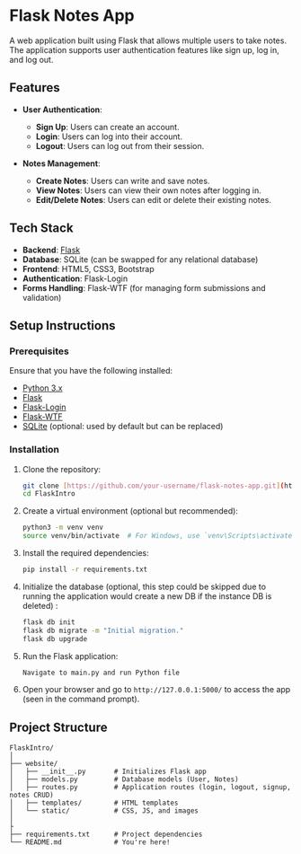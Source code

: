 # Flask Notes App

A web application built using Flask that allows multiple users to take notes. The application supports user authentication features like sign up, log in, and log out.

## Features

- **User Authentication**: 
  - **Sign Up**: Users can create an account.
  - **Login**: Users can log into their account.
  - **Logout**: Users can log out from their session.

- **Notes Management**:
  - **Create Notes**: Users can write and save notes.
  - **View Notes**: Users can view their own notes after logging in.
  - **Edit/Delete Notes**: Users can edit or delete their existing notes.

## Tech Stack

- **Backend**: [Flask](https://flask.palletsprojects.com/)
- **Database**: SQLite (can be swapped for any relational database)
- **Frontend**: HTML5, CSS3, Bootstrap
- **Authentication**: Flask-Login
- **Forms Handling**: Flask-WTF (for managing form submissions and validation)

## Setup Instructions

### Prerequisites

Ensure that you have the following installed:

- [Python 3.x](https://www.python.org/downloads/)
- [Flask](https://flask.palletsprojects.com/)
- [Flask-Login](https://flask-login.readthedocs.io/)
- [Flask-WTF](https://flask-wtf.readthedocs.io/)
- [SQLite](https://www.sqlite.org/index.html) (optional: used by default but can be replaced)

### Installation

1. Clone the repository:

    ```bash
    git clone [https://github.com/your-username/flask-notes-app.git](https://github.com/Elites100/Flask-Notes-.git)
    cd FlaskIntro
    ```

2. Create a virtual environment (optional but recommended):

    ```bash
    python3 -m venv venv
    source venv/bin/activate  # For Windows, use `venv\Scripts\activate`
    ```

3. Install the required dependencies:

    ```bash
    pip install -r requirements.txt
    ```

4. Initialize the database (optional, this step could be skipped due to running the application would create a new DB if the instance DB is deleted) :

    ```bash
    flask db init
    flask db migrate -m "Initial migration."
    flask db upgrade
    ```

5. Run the Flask application:

    ```bash
    Navigate to main.py and run Python file
    ```

6. Open your browser and go to `http://127.0.0.1:5000/` to access the app (seen in the command prompt).

## Project Structure

```plaintext
FlaskIntro/
│
├── website/
│   ├── __init__.py       # Initializes Flask app
│   ├── models.py         # Database models (User, Notes)
│   ├── routes.py         # Application routes (login, logout, signup, notes CRUD)
│   ├── templates/        # HTML templates
│   └── static/           # CSS, JS, and images
│
├
├── requirements.txt      # Project dependencies
└── README.md             # You're here!
